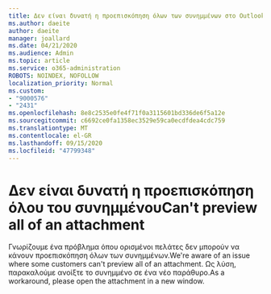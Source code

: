 ```yaml
---
title: Δεν είναι δυνατή η προεπισκόπηση όλων των συνημμένων στο Outlook.com
ms.author: daeite
author: daeite
manager: joallard
ms.date: 04/21/2020
ms.audience: Admin
ms.topic: article
ms.service: o365-administration
ROBOTS: NOINDEX, NOFOLLOW
localization_priority: Normal
ms.custom:
- "9000576"
- "2431"
ms.openlocfilehash: 8e8c2535e0fe4f71f0a3115601bd336de6f5a12e
ms.sourcegitcommit: c6692ce0fa1358ec3529e59ca0ecdfdea4cdc759
ms.translationtype: MT
ms.contentlocale: el-GR
ms.lasthandoff: 09/15/2020
ms.locfileid: "47799348"
---
```

# <a name="cant-preview-all-of-an-attachment"></a><span data-ttu-id="20290-102">Δεν είναι δυνατή η προεπισκόπηση όλου του συνημμένου</span><span class="sxs-lookup"><span data-stu-id="20290-102">Can't preview all of an attachment</span></span>

<span data-ttu-id="20290-103">Γνωρίζουμε ένα πρόβλημα όπου ορισμένοι πελάτες δεν μπορούν να κάνουν προεπισκόπηση όλων των συνημμένων.</span><span class="sxs-lookup"><span data-stu-id="20290-103">We're aware of an issue where some customers can't preview all of an attachment.</span></span> <span data-ttu-id="20290-104">Ως λύση, παρακαλούμε ανοίξτε το συνημμένο σε ένα νέο παράθυρο.</span><span class="sxs-lookup"><span data-stu-id="20290-104">As a workaround, please open the attachment in a new window.</span></span>